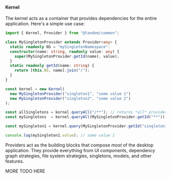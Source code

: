 #### Kernel

The kernel acts as a container that provides dependencies for the entire application. Here's a simple use case:

```typescript
import { Kernel, Provider } from "@tandem/common";

class MySingletonProvider extends Provider<any> {
  static readonly NS = "mySingletonNamespace":
  constructor(name: string, readonly value: any) {
    super(MySingletonProvider.getId(name), value);
  }
  static readonly getId(name: string) {
    return [this.NS, name].join("/");
  }
}

const kernel = new Kernel(
  new MySingletonProvider("singleton1", "some value 1")
  new MySingletonProvider("singleton2", "some value 2")
);

const allSingletons = kernel.queryAll("/**"); // returns *all* providers in the kernel
const mySingletons  = kernel.queryAll(MySingletonProvider.getId("**")); // queries for only MySingletonProvider instances

const mySingleton1 = kernel.query(MySingletonProvider.getId("singleton1"));

console.log(mySingleton1.value); // some value 1
```

Providers act as the building blocks that compose *most* of the desktop application. They provide everything from UI components, dependency graph strategies,
file system strategies, singletons, models, and other features. 

MORE TODO HERE
